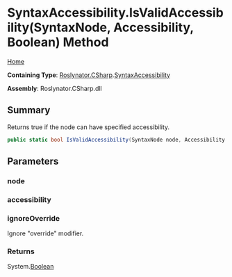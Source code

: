 # SyntaxAccessibility\.IsValidAccessibility\(SyntaxNode, Accessibility, Boolean\) Method

[Home](../../../../README.md)

**Containing Type**: [Roslynator.CSharp](../../README.md)\.[SyntaxAccessibility](../README.md)

**Assembly**: Roslynator\.CSharp\.dll

## Summary

Returns true if the node can have specified accessibility\.

```csharp
public static bool IsValidAccessibility(SyntaxNode node, Accessibility accessibility, bool ignoreOverride = false)
```

## Parameters

### node





### accessibility





### ignoreOverride



Ignore "override" modifier\.

### Returns

System\.[Boolean](https://docs.microsoft.com/en-us/dotnet/api/system.boolean)

